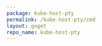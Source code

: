 ```yaml
---
package: kube-host-pty
permalink: /kube-host-pty/cmd
layout: goget
repo_name: kube-host-pty
---
```

